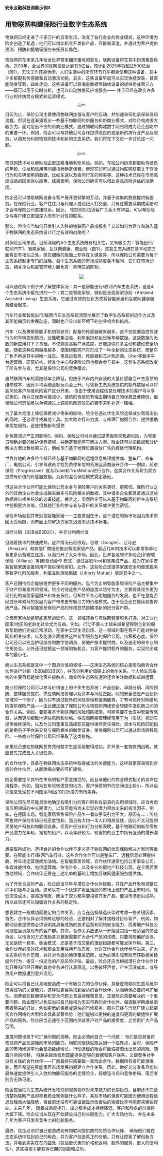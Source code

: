 __安永金融科技洞察示例3__

## 用物联网构建保险行业数字生态系统  

物联网已经走进了千家万户的日常生活，改变了各行各业的商业模式。这种环境为险企创造了机遇：他们可以借此机会开发新产品、开辟新渠道，并通过为客户提供预测、预防和援助等服务来拓展新角色。

物联网将在未来几年给全世界带来翻天覆地的变化，联网设备将在其中扮演重要角色。2010年，全世界的联网设备达到125亿台，预计到2025年将超过500亿台（图1）。无论工作还是休闲，人们生活中的所有环节几乎都会使用这种设备，其中许多都配有传感器和自动激活功能。其实，这些设备早就可以实现快捷安装，甚至能随身穿戴，四处走动。这些设备可以将海量数据传输给设备的提供商或第三方——既可以用于实时分析，也可以自动触发反应或服务—— 并且已经在改变许多行业的传统商业模式和运营模式。

<div align="center"><img src="https://z3.ax1x.com/2021/08/23/hCRGiq.png" alt="iot1" style="zoom: 67%;" /></div>

目前为止，保险公司主要使用物联网加强与客户的互动，并加速和简化承保和理赔流程。但现在逐渐涌现出一些基于物联网的新服务和新商业模式，对险企构成很大吸引力。面对层出不穷的新商业模式，通过物联网构建数字网络将成为险企战略中的重要一环。例如，险企可以与其他公司合作提供改良的或全新的跨行业产品及服务，从而充分利用物联网技术和新的生态系统。我们将在下文进一步讨论这一问题。

<div align="center"><img src="https://z3.ax1x.com/2021/08/23/hCRJJ0.png" alt="iot2" style="zoom:67%;" /></div>


物联网技术可以帮助险企更加精准地判断风险。例如，车险公司历来都借助驾驶员的年龄、住址和信用等间接指标确定保费。但现在却可以通过物联网获取关于驾驶行为和车辆使用的数据，比如车速以及夜间行车的频率等。这种技术已经在市场高度成熟的国家得以应用，结果表明，保险公司确实可以借此提高风险评估的准确度。

险企还可以借助联网设备与客户展开更频繁的互动，并基于收集的数据提供新服务。在保险行业，客户往往只与代理人或经纪人打交道，只有在需要续期或索赔时才会与保险公司直接联系。因此， 物联网对拉近客户关系大有裨益，可以帮助险企与客户建立更加深入而有针对性的联系。

那么，险企应当如何开发引人入胜的物联网产品或服务？又该如何为建立和融入基于物联网的生态系统设计行之有效的战略呢？


对保险公司来说，目前涌现的4个生态系统既有相关性，又有吸引力：智能出行/联网汽车1、智能家居、互联网健康、商业险（图3）。这些生态系统在基本动态方面肯定有相似之处，但在细微的层面上却存在关键差异，所以保险公司需要为每个生态系统制定专门的战略。每个生态系统的市场成熟度各不相同，它们在市场动态、相关企业和监管环境方面也有一些明显的区别。

<div align="center"><img src="https://z3.ax1x.com/2021/08/23/hCRlZj.png"/></div>

可以通过两个例子来了解整体状况：其一是智能出行/联网汽车生态系统，这是4个生态系统中最先进的一个；其二是智能家居，特别是全面居家协助（Ambient Assisted Living）生态系统，它通过有效的创新方式将智能家居和互联网健康服务结合起来。

汽车行业和智能出行/联网汽车生态系统清楚地展示了数字生态系统的运作方式及其所能揭示的发展动态，同时也凸显出新环境下的创业机会和挑战。

汽车（以及携带智能手机的驾驶员）配备的传感器越来越多，这不仅能够监控驾驶行为和车辆使用情况，还能收集油温、刹车磨损和胎压等车辆数据。这些数据为无数的新应用打下了基础，不仅能提高客户满意度，还能提供许多主动和被动安全功能。随着这种应用越来越多，便围绕联网汽车形成了一种全新的生态系统，而整车厂也不再是其中的唯一成员。电信运营商、传感器和芯片制造商、Uber等数字平台运营商、研究机构、标准化中心和保险公司也都会参与其中。这套生态系统改变了所有参与者，尤其是保险公司的竞争模式。

虽然联网汽车的索赔频率会降低，但由于汽车内外安装的大量传感器会产生高昂的维修成本，因此平均索赔金额反而会上升。尽管新生态系统提供的额外数据可以将高风险客户与低风险客户区分开来， 但由于使用远程信息处理技术的客户可以享受折扣，所以总保费可能减少。谨慎的驾驶员有理由期待自己的保费显著降低，但保险公司恐怕难以单纯通过上调高风险驾驶员的费率来弥补这一降幅。

为了最大程度上降低保费减少带来的影响，险企在通过优化风险选择减少索赔支出的同时，还必须寻找其他工具。加大欺诈打击力度、与修理厂加强合作、提供援助和附加服务，这些措施都有望弥

补保费减少产生的影响2。例如，保险公司可以通过提供服务来规避风险，为驾驶员明确必要的维护保养措施，并确定智能停车解决方案。险企还可以把数据和分析解决方案出售给第三方，例如专门基于地理位置投放广告的媒体代理机构。

世界各地的许多险企都已经与基于物联网的远程信息处理提供商、整车厂、修车厂、电信公司、引导驾驶员寻找免费停车位的系统运营商展开合作——例如，前进保险（Progressive）就与Zubie和TrueMotion进行合作。这类合作关系将为双方提供有价值的传感器数据，为新的混合保险模式奠定基础。

但这些合作伙伴可能比保险公司本身与保险客户的关系更好、更密切。保险行业之外的其他企业也会生成越来越多与风险相关的数据，其中很多企业都具备通过这些数据得出相关结论的必备技能。换言之，虽然险企可以从基于物联网的新生态系统中挖掘更大价值，但其他行业的参与者与客户的关系或许更为密切。


保险市场起初并未拥抱智能家居——主要原因在于，这个潜在的新市场因为技术原因太受局限，而市面上的解决方案又迟迟未达技术标准。

进行分销（B2B或B2B2C），并充分利用价值


但随着技术的快速成熟，这种情况已经改观。谷歌（Google）、亚马逊（Amazon）和其他厂商纷纷推出智能家居产品。最近几年的技术可以非常简单地与更多设备建立连接，从而打开了大众市场。因此，世界各地的许多险企[如安联保险（Allianz）等]都启动合作 模式，通过谷歌Nest销售集成产品，或为在家中安装智能家居设备的用户提供保险折扣。此外，这些险企还提供家居安全和便民服务等数字化附加服务，利宝互助保险集团（Liberty Mutual）便是其中之一。

客户还期待险企能够提供更多不同的服务。迄今为止的智能家居保险产品主要集中于财产险和意外险领域。险企对待这些产品的态度以防守为主，主要将其视作更为现代化的新型家庭财产和补充保险，但却并不关心附加服务的发展，也不在意能否经过长年累月的发展为客户带来更有吸引力的价格模式。由于险企还在继续销售传统产品，所以智能家居保险产品的作用显然是瞄准新的细分客户群。

全面居家协助是智能家居的延伸。这一领域还会与互联网健康服务打通，对工业化国家/地区的老龄化社会尤为有益。例如，行动不便人士越来越希望得到创新的服务帮助他们完成日常活动，在家中实现生活自理。这一领域的潜在客户可能对物联网和相关技术，以及能够全面提供这种新型服务包的保险公司，持积极态度。保险公司还可以充当护理服务的数字协调员、房地产技术提供商，以及通用的和专业的住房协会。此外还可挖掘这一领域的新机会，为客户提供额外的服务，实现险企成本的最小化。


商业生态系统是其中一个颇具价值的领域——这类生态系统的核心是面向商务合作伙伴进行分销（B2B或B2B2C），并充分利用价值链上的合作关系。个人险生态系统的主要目标是优化客户接触点，商业险生态系统通常还会关注数据和卓越运营。

商业险保险公司可以参与价值链上的许多生态系统：产品创新、卓越分销、风险预防、整体服务提供、供应商网络管理以及资本与风险匹配。网络安全便是产品创新领域的一个例子，因为只有通过额外的风险管理和援助服务，才有可能针对网络风险提供保险产品——由此便加强了保险公司与物联网网络安全软硬件提供商之间的合作关系。例如，要部署基于物联网的风险预防措施，可能需要在仓库中安装传感器，从而更加细致地评估风险和价格。供应商网络管理经常用于为（车队）机动车提供维修保险，以及为公司董事及高级职员提供律师责任保险。资本与风险匹配指的是用电子平台来交易与保险相关的新型证券，使得保险公司可以通过市场转移风险。一些商业险保险公司已经采取了这类措施。


如果险企想在物联网世界凭借数字生态系统取得成功，并开发一套物联网战略，就应首先完成五大关键任务。

的合作伙伴，具备在物联网生态系统中取得成功的关键能力，这样就更容易找到合适的合作伙伴，从而确保必要的可扩展性。

险企需要定义其所在市场的客户愿意接受的，而且与他们的商业模式相关的具体应用程序。例如，因为在车险较便宜的地方，客户保费的节约空间也比较小，所以远程信息处理在不同国家/地区的打折潜力有所差异。

保险公司在尽可能具体地确定有吸引力的客户群和有前景的应用领域时，应当考虑该应用领域的中长期潜力，以及可能将尚未实现的潜力释放出来的校准因子。例如，在德国市场，智能家居零售保险产品乍一看似乎吸引力不大，原因有二：传统零售财产保险市场已经高度饱和，而且有大约一半人口租房居住，因此不太可能购买房地产科技和物联网设备。但客户细分和行为分析表明，基于物联网的新型零售产品潜力在年轻、富裕的租户，以及年龄较大、较富裕的业主中拥有强劲的增长潜力。


想要取得成功，选择合适的合作伙伴与定义基于物联网的优质保险解决方案同等重要。在智能出行/联网汽车行业，这些合作伙伴可以是整车厂、远程信息处理提供商、停车场运营商或加油站。在智能家居领域，合作伙伴通常包括公用事业公司、多媒体提供商、电信运营商、住宅企业，以及专业的房地产科技公司。在全面居家协助领域，合作伙伴还要在上述名单的基础上增加互联网健康服务提供商。

为了开发合适的产品，险企应当尽早与潜在合作伙伴接触，并在产品开发和调整过程中积极与之互动。这可以在一个快速扩张且活跃的市场上缩短产品上市时间，降低沉没成本，提高透明度。而由于双方都需要投资开发产品，促进市场走向成熟，所以此举还可以加强合作关系的稳定性。

想要建立一段成功而稳定的合作关系，应当在选择候选伙伴时考虑一些关键因素。首先，合作伙伴必须拥有足够的经验，还要相对了解并接触过目标客户。例如，物联网设备提供商必须证明其具备成熟的技术运营和网络安全能力，而房地产科技公司则应当贡献现有的客户群。其次，合作关系应该从一开始就包括一份适当的商业协议，以恰当的方式激励各方根据需要扩大合作产品的规模。只要风险偏好适当，无论是统一费率、佣金模式，还是基于成交量的激励措施都可能发挥作用。第三，合作伙伴必须对技术和商业互用性持开放态度，允许其他合作伙伴参与进来，扩大生态系统合作范围，并针对合适的地理覆盖范围，或为处理实际索赔而获取相关数据的行为，提交一份适当的产品风险评估。最后，险企还应当根据潜在合作伙伴计划开展和已经开展的其他业务进行认真筛选，以免破坏声誉，产生沉没成本，或导致用户数据遭到意外滥用。

险企可以将自己认真地塑造成一个有吸引力的合作伙伴，具备在物联网生态系统中取得成功的关键能力，这样就更容易找到合适的合作伙伴，从而确保必要的可扩展性。消费者在数据保护和安全问题上普遍持保留意见，这是险企需要解决的一个重要问题。险企既可以也应当把自己标榜为忠实可靠的合作伙伴，强调数字网络给消费者带来的好处，例如更低的保费或更快的汽修服务。那些已经与汽修厂建立起密切合作网络的大型险企具备显著优势：他们能够以更快的速度和更高的敏捷性扩展产品和服务。险企应当迅速在小范围内测试客户对产品的接受度，之后再扩大产品范围。


速度问题也属于可扩展问题的范畴。险企必须问自己一个问题： 他们是否具备将物联网产品快速推向市场的能力。物联网很快就能达到一个临界点，届时，保险产品的市场渗透率也会呈指数级增长。行动迟缓的险企将面临被淘汰出局的风险。随着时间的推移， 将越来越难找到既能提供足够的数据和客户联系，又跟竞争对手没有关联的合作伙伴——厂商最终只需要跟一家险企合作。数据所有者可能很挑剔，而且希望在智能家居市场发展初期建立合作关系。因此，做好充分准备且能以最快速度提供引人入胜的物联网服务的老牌险企，将塑造市场和竞争格局，落后者则会无路可走。


险企应当把为生态系统开发物联网服务视作对未来能力的长期投资。目前还不完全清楚物联网产品的积极商业案例是什么样子。某些市场的保费可能因为使用远程信息处理而大幅降低，但目前还没有可靠证据显示改善后的索赔比率可能带来哪些好处。未来几年， 随着成熟度提升，加之服务成本持续降低，客户和险企的价值将大幅下降。险企应当从现在开始建设自己的长期能力，扩大市场地位， 并在未来几年为客户开发有竞争力的创新服务。

最终，险企必须将自己塑造成现有物联网提供商的优质合作伙伴， 确保他们能在生态系统中找到自己的角色，并为客户创造真正的价值。只有让顾客了解创新方法，并看到实实在在的益处（包括更优惠的价格和返利、额外的服务、更大的便利性），这些投资才能获得长期的回报和成功。
